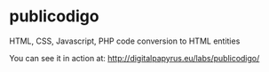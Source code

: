 publicodigo
===========

HTML, CSS, Javascript, PHP code conversion to HTML entities

You can see it in action at: http://digitalpapyrus.eu/labs/publicodigo/
